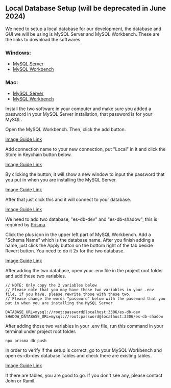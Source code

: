 ## Local Database Setup (will be deprecated in June 2024)

We need to setup a local database for our development, the database and GUI we will be using is MySQL Server and MySQL Workbench. These are the links to download the softwares.

### Windows:

- [MySQL Server](https://dev.mysql.com/get/Downloads/MySQL-8.3/mysql-8.3.0-winx64.msi)
- [MySQL Workbench](https://dev.mysql.com/get/Downloads/MySQLGUITools/mysql-workbench-community-8.0.36-winx64.msi)

### Mac:

- [MySQL Server](https://dev.mysql.com/get/Downloads/MySQL-8.3/mysql-8.3.0-macos14-arm64.dmg)
- [MySQL Workbench](https://dev.mysql.com/get/Downloads/MySQLGUITools/mysql-workbench-community-8.0.36-macos-arm64.dmg)

Install the two software in your computer and make sure you added a password in your MySQL Server installation, that password is for your MySQL.

Open the MySQL Workbench. Then, click the add button.

<a href="https://drive.google.com/file/d/1gx3lu2QB6fJ6UZraVWpLcxf4Rp4ww6P4/view?usp=sharing" target="_blank">Image Guide Link</a>

Add connection name to your new connection, put "Local" in it and click the Store in Keychain button below.

<a href="https://drive.google.com/file/d/17T6NnVphUqcmj2GXcY3FnbX31vEKAxED/view?usp=sharing" target="_blank">Image Guide Link</a>

By clicking the button, it will show a new window to input the password that you put in when you are installing the MySQL Server.

<a href="https://drive.google.com/file/d/1MWZJ3ZSCu8hhtxShG8Qvy9hKNUTuYkJg/view?usp=sharing" target="_blank">Image Guide Link</a>

After that just click this and it will connect to your database.

<a href="https://drive.google.com/file/d/1qr-zHeF4cssYw9bO-lepNCqVGsf6mhV_/view?usp=sharing" target="_blank">Image Guide Link</a>

We need to add two database, "es-db-dev" and "es-db-shadow", this is required by [Prisma](https://www.prisma.io/docs/orm/prisma-migrate/understanding-prisma-migrate/shadow-database).

Click the plus icon in the upper left part of MySQL Workbench. Add a "Schema Name" which is the database name. After you finish adding a name, just click the Apply button on the bottom right of the tab beside Revert button. You need to do it 2x for the two database.

<a href="https://drive.google.com/file/d/1XkbduVuwxouHoXZ_X_0Sf_tXrw35R6Y2/view?usp=sharing" target="_blank">Image Guide Link</a>

After adding the two database, open your .env file in the project root folder and add these two variables.

```
// NOTE: Only copy the 2 variables below
// Please note that you may have those two variables in your .env file, if you have, please rewrite those with these two.
// Please change the words "password" below with the password that you put in when you are installing the MySQL Server

DATABASE_URL=mysql://root:password@localhost:3306/es-db-dev
SHADOW_DATABASE_URL=mysql://root:password@localhost:3306/es-db-shadow
```

After adding those two variables in your .env file, run this command in your terminal under project root folder.

`npx prisma db push`

In order to verify if the setup is correct, go to your MySQL Workbench and open es-db-dev database Tables and check there are existing tables.

<a href="https://drive.google.com/file/d/1BjHw8BCGgOxtsK0QKCu9dgzNtmWy60OJ/view?usp=sharing" target="_blank">Image Guide Link</a>

If there are tables, you are good to go. If you don't see any, please contact John or Ramil.
